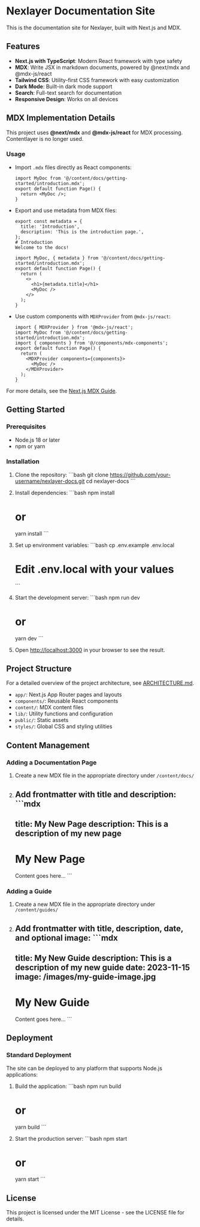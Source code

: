 # Nexlayer Documentation Site

This is the documentation site for Nexlayer, built with Next.js and MDX.

## Features

- **Next.js with TypeScript**: Modern React framework with type safety
- **MDX**: Write JSX in markdown documents, powered by @next/mdx and @mdx-js/react
- **Tailwind CSS**: Utility-first CSS framework with easy customization
- **Dark Mode**: Built-in dark mode support
- **Search**: Full-text search for documentation
- **Responsive Design**: Works on all devices

## MDX Implementation Details

This project uses **@next/mdx** and **@mdx-js/react** for MDX processing. Contentlayer is no longer used.

### Usage

- Import `.mdx` files directly as React components:
  ```tsx
  import MyDoc from '@/content/docs/getting-started/introduction.mdx';
  export default function Page() {
    return <MyDoc />;
  }
  ```
- Export and use metadata from MDX files:
  ```mdx
  export const metadata = {
    title: 'Introduction',
    description: 'This is the introduction page.',
  };
  # Introduction
  Welcome to the docs!
  ```
  ```tsx
  import MyDoc, { metadata } from '@/content/docs/getting-started/introduction.mdx';
  export default function Page() {
    return (
      <>
        <h1>{metadata.title}</h1>
        <MyDoc />
      </>
    );
  }
  ```
- Use custom components with `MDXProvider` from `@mdx-js/react`:
  ```tsx
  import { MDXProvider } from '@mdx-js/react';
  import MyDoc from '@/content/docs/getting-started/introduction.mdx';
  import { components } from '@/components/mdx-components';
  export default function Page() {
    return (
      <MDXProvider components={components}>
        <MyDoc />
      </MDXProvider>
    );
  }
  ```

For more details, see the [Next.js MDX Guide](https://nextjs.org/docs/app/guides/mdx).

## Getting Started

### Prerequisites

- Node.js 18 or later
- npm or yarn

### Installation

1. Clone the repository:
   \`\`\`bash
   git clone https://github.com/your-username/nexlayer-docs.git
   cd nexlayer-docs
   \`\`\`

2. Install dependencies:
   \`\`\`bash
   npm install
   # or
   yarn install
   \`\`\`

3. Set up environment variables:
   \`\`\`bash
   cp .env.example .env.local
   # Edit .env.local with your values
   \`\`\`

4. Start the development server:
   \`\`\`bash
   npm run dev
   # or
   yarn dev
   \`\`\`

5. Open [http://localhost:3000](http://localhost:3000) in your browser to see the result.

## Project Structure

For a detailed overview of the project architecture, see [ARCHITECTURE.md](ARCHITECTURE.md).

- `app/`: Next.js App Router pages and layouts
- `components/`: Reusable React components
- `content/`: MDX content files
- `lib/`: Utility functions and configuration
- `public/`: Static assets
- `styles/`: Global CSS and styling utilities

## Content Management

### Adding a Documentation Page

1. Create a new MDX file in the appropriate directory under `/content/docs/`
2. Add frontmatter with title and description:
   \`\`\`mdx
   ---
   title: My New Page
   description: This is a description of my new page
   ---

   # My New Page

   Content goes here...
   \`\`\`

### Adding a Guide

1. Create a new MDX file in the appropriate directory under `/content/guides/`
2. Add frontmatter with title, description, date, and optional image:
   \`\`\`mdx
   ---
   title: My New Guide
   description: This is a description of my new guide
   date: 2023-11-15
   image: /images/my-guide-image.jpg
   ---

   # My New Guide

   Content goes here...
   \`\`\`

## Deployment

### Standard Deployment

The site can be deployed to any platform that supports Node.js applications:

1. Build the application:
   \`\`\`bash
   npm run build
   # or
   yarn build
   \`\`\`

2. Start the production server:
   \`\`\`bash
   npm start
   # or
   yarn start
   \`\`\`

## License

This project is licensed under the MIT License - see the LICENSE file for details.
